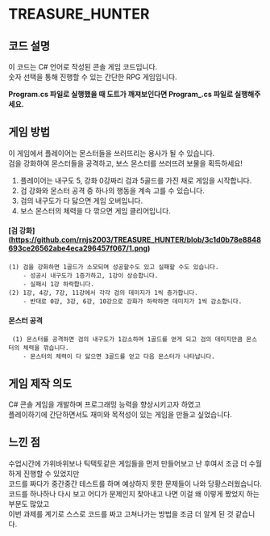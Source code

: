 # TREASURE_HUNTER

## 코드 설명
이 코드는 C# 언어로 작성된 콘솔 게임 코드입니다.   
숫자 선택을 통해 진행할 수 있는 간단한 RPG 게임입니다.   

**Program.cs 파일로 실행했을 때 도트가 깨져보인다면 Program_.cs 파일로 실행해주세요.**

## 게임 방법
이 게임에서 플레이어는 몬스터들을 쓰러뜨리는 용사가 될 수 있습니다.   
검을 강화하여 몬스터들을 공격하고, 보스 몬스터를 쓰러뜨려 보물을 획득하세요!      <br>

1. 플레이어는 내구도 5, 강화 0강짜리 검과 5골드를 가진 채로 게임을 시작합니다.
2. 검 강화와 몬스터 공격 중 하나의 행동을 계속 고를 수 있습니다.
3. 검의 내구도가 다 닳으면 게임 오버입니다.
4. 보스 몬스터의 체력을 다 깎으면 게임 클리어입니다.

#### [검 강화] (https://github.com/rnjs2003/TREASURE_HUNTER/blob/3c1d0b78e8848693ce26562abe4eca296457f067/1.png)
    (1) 검을 강화하면 1골드가 소모되며 성공할수도 있고 실패할 수도 있습니다.
        - 성공시 내구도가 1증가하고, 1강이 상승합니다.   
        - 실패시 1강 하락합니다.   
    (2) 1강, 4강, 7강, 11강에서 각각 검의 데미지가 1씩 증가합니다.   
        - 반대로 0강, 3강, 6강, 10강으로 강화가 하락하면 데미지가 1씩 감소합니다.
#### 몬스터 공격   
     (1) 몬스터를 공격하면 검의 내구도가 1감소하며 1골드를 얻게 되고 검의 데미지만큼 몬스터의 체력을 깎습니다.   
        - 몬스터의 체력이 다 닳으면 3골드를 얻고 다음 몬스터가 나타납니다. 

## 게임 제작 의도
C# 콘솔 게임을 개발하며 프로그래밍 능력을 향상시키고자 하였고<br>
플레이하기에 간단하면서도 재미와 목적성이 있는 게임을 만들고 싶었습니다.<br>

## 느낀 점
수업시간에 가위바위보나 틱택토같은 게임들을 먼저 만들어보고 난 후여서 조금 더 수월하게 진행할 수 있었지만<br>
코드를 짜다가 중간중간 테스트를 하며 예상하지 못한 문제들이 나와 당황스러웠습니다.<br>
코드를 하나하나 다시 보고 어디가 문제인지 찾아내고 나면 이걸 왜 이렇게 짰었지 하는 부분도 많았고<br>
이번 과제를 계기로 스스로 코드를 짜고 고쳐나가는 방법을 조금 더 알게 된 것 같습니다.

